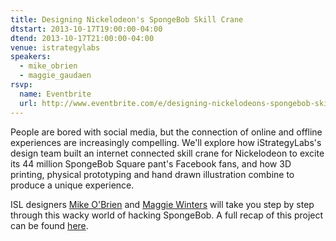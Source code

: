 ```yaml
---
title: Designing Nickelodeon's SpongeBob Skill Crane
dtstart: 2013-10-17T19:00:00-04:00
dtend: 2013-10-17T21:00:00-04:00
venue: istrategylabs
speakers:
  - mike_obrien
  - maggie_gaudaen
rsvp:
  name: Eventbrite
  url: http://www.eventbrite.com/e/designing-nickelodeons-spongebob-skill-crane-tickets-8612136131
---
```


People are bored with social media, but the connection of online and offline experiences are increasingly compelling. We'll explore how iStrategyLabs's design team built an internet connected skill crane for Nickelodeon to excite its 44 million SpongeBob Square pant's Facebook fans, and how 3D printing, physical prototyping and hand drawn illustration combine to produce a unique experience.

ISL designers [Mike O'Brien](https://twitter.com/redtablepress) and [Maggie Winters](https://twitter.com/moonstompmaggie) will take you step by step through this wacky world of hacking SpongeBob. A full recap of this project can be found [here](http://stories.istrategylabs.com/nick/).